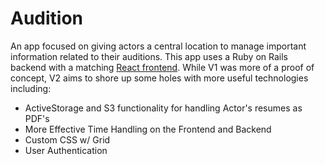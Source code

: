 # Audition

An app focused on giving actors a central location to manage important information related to their auditions. This app uses a  Ruby on Rails backend with a matching [React frontend](https://github.com/QMaximillian/frontend-mod-5-audition). While V1 was more of a proof of concept, V2 aims to shore up some holes with more useful technologies including:

- ActiveStorage and S3 functionality for handling Actor's resumes as PDF's  
- More Effective Time Handling on the Frontend and Backend  
- Custom CSS w/ Grid  
- User Authentication  
